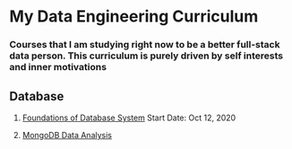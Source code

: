 # My Data Engineering Curriculum
### Courses that I am studying right now to be a better full-stack data person. This curriculum is purely driven by self interests and inner motivations


## Database

1. [Foundations of Database System](https://www.youtube.com/user/CS186Berkeley/playlists) 
   Start Date: Oct 12, 2020
   
   

2. [MongoDB Data Analysis](https://classroom.udacity.com/courses/ud032/lessons/491558559/concepts/8165990800923)

